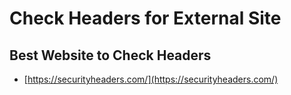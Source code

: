 # Check Headers for External Site

## Best Website to Check Headers

* [https://securityheaders.com/](https://securityheaders.com/)

